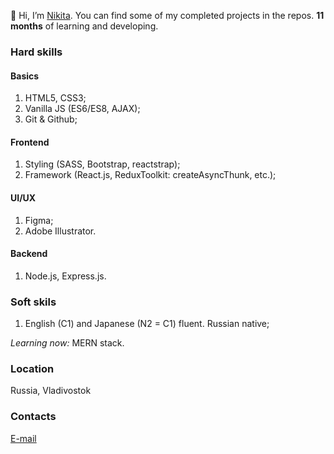 👋 Hi, I’m [Nikita](https://github.com/thatkit). You can find some of my completed projects in the repos. **11 months** of learning and developing.

### Hard skills

#### Basics
1. HTML5, CSS3;
2. Vanilla JS (ES6/ES8, AJAX);
3. Git & Github;

#### Frontend
1. Styling (SASS, Bootstrap, reactstrap);
2. Framework (React.js, ReduxToolkit: createAsyncThunk, etc.);

#### UI/UX
1. Figma;
2. Adobe Illustrator.

#### Backend
1. Node.js, Express.js.

### Soft skils
1. English (C1) and Japanese (N2 = C1) fluent. Russian native;

*Learning now:* MERN stack.

### Location
Russia, Vladivostok

### Contacts
[E-mail](mailto:emper137137@gmail.com?subject=[GitHub]%20Hello%20Nikita)
